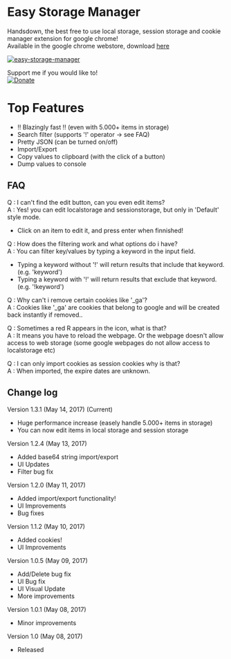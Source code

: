 Easy Storage Manager
==========================

Handsdown, the best free to use local storage, session storage and cookie manager extension for google chrome!    
Available in the google chrome webstore, download [here](https://chrome.google.com/webstore/detail/easy-storage-manager/ifpigodghnlhaaeibphbkloekpcpmcfo)  

[![easy-storage-manager](https://lh3.googleusercontent.com/0C3OGpmAasMXQ6Wc2VbGsUMuRPfJqPmRo2t9atUIWNMlY_sAEVCVpLHla1-ZDWgppEapmkVPCQ=s640-h400-e365-rw)](https://chrome.google.com/webstore/detail/easy-storage-manager/ifpigodghnlhaaeibphbkloekpcpmcfo)  

Support me if you would like to!    
[![Donate](https://img.shields.io/badge/Donate-PayPal-green.svg)](https://www.paypal.com/cgi-bin/webscr?cmd=_s-xclick&hosted_button_id=S7L7L2B9SNTME)  

Top Features
==========================
- !! Blazingly fast !! (even with 5.000+ items in storage)
- Search filter (supports '!' operator -> see FAQ)
- Pretty JSON (can be turned on/off)
- Import/Export
- Copy values to clipboard (with the click of a button)
- Dump values to console

FAQ
----------------------
Q : I can't find the edit button, can you even edit items?    
A : Yes! you can edit localstorage and sessionstorage, but only in 'Default' style mode.    
- Click on an item to edit it, and press enter when finnished!    

Q : How does the filtering work and what options do i have?  
A : You can filter key/values by typing a keyword in the input field.  
- Typing a keyword without '!' will return results that include that keyword. (e.g. 'keyword')  
- Typing a keyword with '!' will return results that exclude that keyword. (e.g. '!keyword')  

Q : Why can't i remove certain cookies like '_ga'?  
A : Cookies like '_ga' are cookies that belong to google and will be created back instantly if removed.. 

Q : Sometimes a red R appears in the icon, what is that?     
A : It means you have to reload the webpage. Or the webpage doesn't allow access to web storage (some google webpages do not allow access to localstorage etc)    

Q : I can only import cookies as session cookies why is that?  
A : When imported, the expire dates are unknown.

Change log
----------------------
Version 1.3.1 (May 14, 2017) (Current)
- Huge performance increase (easely handle 5.000+ items in storage)
- You can now edit items in local storage and session storage

Version 1.2.4 (May 13, 2017)
- Added base64 string import/export
- UI Updates
- Filter bug fix

Version 1.2.0 (May 11, 2017)
- Added import/export functionality!
- UI Improvements
- Bug fixes

Version 1.1.2 (May 10, 2017)
- Added cookies!
- UI Improvements

Version 1.0.5 (May 09, 2017)
- Add/Delete bug fix
- UI Bug fix
- UI Visual Update
- More improvements

Version 1.0.1 (May 08, 2017)
- Minor improvements

Version 1.0 (May 08, 2017)
- Released
